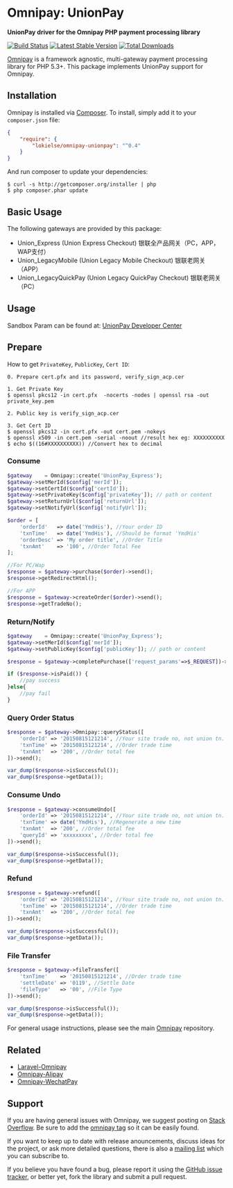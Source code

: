 # Omnipay: UnionPay

**UnionPay driver for the Omnipay PHP payment processing library**

[![Build Status](https://travis-ci.org/lokielse/omnipay-unionpay.png?branch=master)](https://travis-ci.org/lokielse/omnipay-unionpay)
[![Latest Stable Version](https://poser.pugx.org/lokielse/omnipay-unionpay/version.png)](https://packagist.org/packages/lokielse/omnipay-unionpay)
[![Total Downloads](https://poser.pugx.org/lokielse/omnipay-unionpay/d/total.png)](https://packagist.org/packages/lokielse/omnipay-unionpay)

[Omnipay](https://github.com/omnipay/omnipay) is a framework agnostic, multi-gateway payment
processing library for PHP 5.3+. This package implements UnionPay support for Omnipay.

## Installation

Omnipay is installed via [Composer](http://getcomposer.org/). To install, simply add it
to your `composer.json` file:

```json
{
    "require": {
        "lokielse/omnipay-unionpay": "^0.4"
    }
}
```

And run composer to update your dependencies:

    $ curl -s http://getcomposer.org/installer | php
    $ php composer.phar update

## Basic Usage

The following gateways are provided by this package:

* Union_Express (Union Express Checkout) 银联全产品网关（PC，APP，WAP支付）
* Union_LegacyMobile (Union Legacy Mobile Checkout) 银联老网关（APP）
* Union_LegacyQuickPay (Union Legacy QuickPay Checkout) 银联老网关（PC）

## Usage

Sandbox Param can be found at: [UnionPay Developer Center](https://open.unionpay.com/ajweb/account/testPara)

## Prepare

How to get `PrivateKey`, `PublicKey`, `Cert ID`:

```
0. Prepare cert.pfx and its password, verify_sign_acp.cer

1. Get Private Key
$ openssl pkcs12 -in cert.pfx  -nocerts -nodes | openssl rsa -out private_key.pem

2. Public key is verify_sign_acp.cer

3. Get Cert ID
$ openssl pkcs12 -in cert.pfx -out cert.pem -nokeys
$ openssl x509 -in cert.pem -serial -noout //result hex eg: XXXXXXXXXX
$ echo $((16#XXXXXXXXXX)) //Convert hex to decimal
```

### Consume

```php
$gateway    = Omnipay::create('UnionPay_Express');
$gateway->setMerId($config['merId']);
$gateway->setCertId($config['certId']);
$gateway->setPrivateKey($config['privateKey']); // path or content
$gateway->setReturnUrl($config['returnUrl']);
$gateway->setNotifyUrl($config['notifyUrl']);

$order = [
    'orderId'   => date('YmdHis'), //Your order ID
    'txnTime'   => date('YmdHis'), //Should be format 'YmdHis'
    'orderDesc' => 'My order title', //Order Title
    'txnAmt'    => '100', //Order Total Fee
];

//For PC/Wap
$response = $gateway->purchase($order)->send();
$response->getRedirectHtml();

//For APP
$response = $gateway->createOrder($order)->send();
$response->getTradeNo();

```

### Return/Notify
```php
$gateway    = Omnipay::create('UnionPay_Express');
$gateway->setMerId($config['merId']);
$gateway->setPublicKey($config['publicKey']); // path or content

$response = $gateway->completePurchase(['request_params'=>$_REQUEST])->send();

if ($response->isPaid()) {
    //pay success
}else{
    //pay fail
}
```

### Query Order Status
```php
$response = $gateway->Omnipay::queryStatus([
    'orderId' => '20150815121214', //Your site trade no, not union tn.
    'txnTime' => '20150815121214', //Order trade time
    'txnAmt'  => '200', //Order total fee
])->send();

var_dump($response->isSuccessful());
var_dump($response->getData());
```

### Consume Undo
```php
$response = $gateway->consumeUndo([
    'orderId' => '20150815121214', //Your site trade no, not union tn.
    'txnTime' => date('YmdHis'), //Regenerate a new time
    'txnAmt'  => '200', //Order total fee
    'queryId' => 'xxxxxxxxx', //Order total fee
])->send();

var_dump($response->isSuccessful());
var_dump($response->getData());
```

### Refund
```php
$response = $gateway->refund([
    'orderId' => '20150815121214', //Your site trade no, not union tn.
    'txnTime' => '20150815121214', //Order trade time
    'txnAmt'  => '200', //Order total fee
])->send();

var_dump($response->isSuccessful());
var_dump($response->getData());
```

### File Transfer
```php
$response = $gateway->fileTransfer([
    'txnTime'    => '20150815121214', //Order trade time
    'settleDate' => '0119', //Settle Date
    'fileType'   => '00', //File Type
])->send();

var_dump($response->isSuccessful());
var_dump($response->getData());
```


For general usage instructions, please see the main [Omnipay](https://github.com/omnipay/omnipay)
repository.

## Related

- [Laravel-Omnipay](https://github.com/ignited/laravel-omnipay)
- [Omnipay-Alipay](https://github.com/lokielse/omnipay-alipay)
- [Omnipay-WechatPay](https://github.com/lokielse/omnipay-wechatpay)

## Support

If you are having general issues with Omnipay, we suggest posting on
[Stack Overflow](http://stackoverflow.com/). Be sure to add the
[omnipay tag](http://stackoverflow.com/questions/tagged/omnipay) so it can be easily found.

If you want to keep up to date with release anouncements, discuss ideas for the project,
or ask more detailed questions, there is also a [mailing list](https://groups.google.com/forum/#!forum/omnipay) which
you can subscribe to.

If you believe you have found a bug, please report it using the [GitHub issue tracker](https://github.com/lokielse/omnipay-unionpay/issues),
or better yet, fork the library and submit a pull request.
